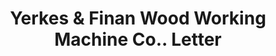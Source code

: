 ---
doi: 10.7916/D8ZG848T
date_other: '1892'
date_other_textual: '1892'
form: correspondence
genre:
- Letters (correspondence)
name:
- Yerkes & Finan Wood Working Machine Co.
object_in_context_url: https://biggert.cul.columbia.edu/items/view/ave_biggert_00735
subject_hierarchical_geographic:
- St. Louis, Missouri, United States
subject_name:
- Yerkes & Finan Wood Working Machine Co.
title: Yerkes & Finan Wood Working Machine Co.. Letter
sort_title: Yerkes & Finan Wood Working Machine Co.. Letter
call_number: ave_biggert_00735
coordinates:
- 38.62722222222222,-90.19777777777779
pid: ave_biggert_00735
identifiers: ave_biggert_00735
thumbnail: https://derivativo-2.library.columbia.edu/iiif/2/ldpd:345657/full/!256,256/0/native.jpg
permalink: "/biggert/ave_biggert_00735/"
layout: iiif-image-page
---